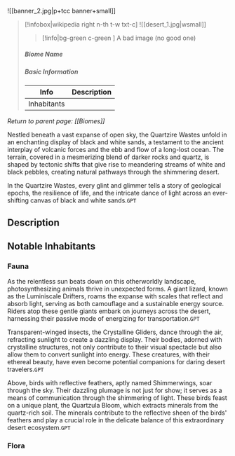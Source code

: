 ![[banner_2.jpg|p+tcc banner+small]]
> [!infobox|wikipedia right n-th t-w txt-c]
> ![[desert_1.jpg|wsmall]]
>> [!info|bg-green c-green ] A bad image (no good one)
>##### Biome Name
> ##### _Basic Information_
> | Info | Description |
> | ---- | ---- |
> | Inhabitants |  |

*Return to parent page: [[Biomes]]*

Nestled beneath a vast expanse of open sky, the Quartzire Wastes unfold in an enchanting display of black and white sands, a testament to the ancient interplay of volcanic forces and the ebb and flow of a long-lost ocean. The terrain, covered in a mesmerizing blend of darker rocks and quartz, is shaped by tectonic shifts that give rise to meandering streams of white and black pebbles, creating natural pathways through the shimmering desert.

In the Quartzire Wastes, every glint and glimmer tells a story of geological epochs, the resilience of life, and the intricate dance of light across an ever-shifting canvas of black and white sands.`GPT`

## Description

## Notable Inhabitants

### Fauna
As the relentless sun beats down on this otherworldly landscape, photosynthesizing animals thrive in unexpected forms. A giant lizard, known as the Luminiscale Drifters, roams the expanse with scales that reflect and absorb light, serving as both camouflage and a sustainable energy source. Riders atop these gentle giants embark on journeys across the desert, harnessing their passive mode of energizing for transportation.`GPT`

Transparent-winged insects, the Crystalline Gliders, dance through the air, refracting sunlight to create a dazzling display. Their bodies, adorned with crystalline structures, not only contribute to their visual spectacle but also allow them to convert sunlight into energy. These creatures, with their ethereal beauty, have even become potential companions for daring desert travelers.`GPT`

Above, birds with reflective feathers, aptly named Shimmerwings, soar through the sky. Their dazzling plumage is not just for show; it serves as a means of communication through the shimmering of light. These birds feast on a unique plant, the Quartzula Bloom, which extracts minerals from the quartz-rich soil. The minerals contribute to the reflective sheen of the birds' feathers and play a crucial role in the delicate balance of this extraordinary desert ecosystem.`GPT`

### Flora